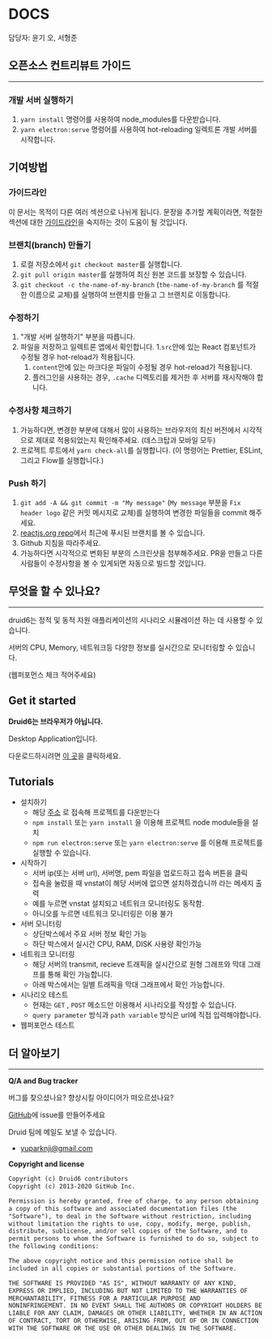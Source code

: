 # DOCS

담당자: 윤기 오, 서형준


## 오픈소스 컨트리뷰트 가이드

---

### **개발 서버 실행하기**

1. `yarn install` 명령어를 사용하여 node_modules를 다운받습니다.
2. `yarn electron:serve` 명령어를 사용하여 hot-reloading 일렉트론 개발 서버를 시작합니다.

## **기여방법**

### **가이드라인**

이 문서는 목적이 다른 여러 섹션으로 나뉘게 됩니다. 문장을 추가할 계획이라면, 적절한 섹션에 대한 [가이드라인](https://github.com/reactjs/reactjs.org/blob/main/CONTRIBUTING.md#guidelines-for-text)을 숙지하는 것이 도움이 될 것입니다.

### **브랜치(branch) 만들기**

1. 로컬 저장소에서 `git checkout master`를 실행합니다.
2. `git pull origin master`를 실행하여 최신 원본 코드를 보장할 수 있습니다.
3. `git checkout -c the-name-of-my-branch` (`the-name-of-my-branch` 를 적절한 이름으로 교체)를 실행하여 브랜치를 만들고 그 브랜치로 이동합니다.

### **수정하기**

1. "개발 서버 실행하기" 부분을 따릅니다.
2. 파일을 저장하고 일렉트론 앱에서 확인합니다. 
   1.`src`안에 있는 React 컴포넌트가 수정될 경우 hot-reload가 적용됩니다.
    1. `content`안에 있는 마크다운 파일이 수정될 경우 hot-reload가 적용됩니다.
    2. 플러그인을 사용하는 경우, `.cache` 디렉토리를 제거한 후 서버를 재시작해야 합니다.

### **수정사항 체크하기**

1. 가능하다면, 변경한 부분에 대해서 많이 사용하는 브라우저의 최신 버전에서 시각적으로 제대로 적용되었는지 확인해주세요. (데스크탑과 모바일 모두)
2. 프로젝트 루트에서 `yarn check-all`를 실행합니다. (이 명령어는 Prettier, ESLint, 그리고 Flow를 실행합니다.)

### **Push 하기**

1. `git add -A && git commit -m "My message"` (`My message` 부분을 `Fix header logo` 같은 커밋 메시지로 교체)를 실행하여 변경한 파일들을 commit 해주세요.
2. [reactjs.org repo](https://github.com/reactjs/reactjs.org)에서 최근에 푸시된 브랜치를 볼 수 있습니다.
3. Github 지침을 따라주세요.
4. 가능하다면 시각적으로 변화된 부분의 스크린샷을 첨부해주세요. PR을 만들고 다른사람들이 수정사항을 볼 수 있게되면 자동으로 빌드할 것입니다.

## 무엇을 할 수 있나요?

---

druid6는 정적 및 동적 자원 애플리케이션의 시나리오 시뮬레이션 하는 데 사용할 수 있습니다.

서버의 CPU, Memory, 네트워크등 다양한 정보를 실시간으로 모니터링할 수 있습니다. 

(웹퍼포먼스 체크 적어주세요)

## Get it started

**Druid6는 브라우저가 아닙니다.**

Desktop Application입니다.

다운로드하시려면 [이 곳](https://www.notion.so/1502ff515ea749879beb858d157a836b)을 클릭하세요.

## Tutorials

- 설치하기
    - 해당 [주소](http://naver/com) 로 접속해 프로젝트를 다운받는다
    - `npm install` 또는 `yarn install` 을 이용해 프로젝트 node module들을 설치
    - `npm run electron:serve` 또는 `yarn electron:serve` 를 이용해 프로젝트를 실행할 수 있습니다.
- 시작하기
    - 서버 ip(또는 서버 url), 서버명, pem 파일을 업로드하고 접속 버튼을 클릭
    - 접속을 눌렀을 때 vnstat이 해당 서버에 없으면 설치하겠습니까 라는 메세지 출력
    - 예를 누르면 vnstat 설치되고 네트워크 모니터링도 동작함.
    - 아니오를 누르면 네트워크 모니터링은 이용 불가
- 서버 모니터링
    - 상단박스에서 주요 서버 정보 확인 가능
    - 하단 박스에서 실시간 CPU, RAM, DISK 사용량 확인가능
- 네트워크 모니터링
    - 해당 서버의 transmit, recieve 트래픽을 실시간으로 원형 그래프와 막대 그래프를 통해 확인 가능합니다.
    - 아래 박스에서는 일별 트래픽을 막대 그래프에서 확인 가능합니다.
- 시나리오 테스트
    - 현재는 `GET` , `POST` 메소드만 이용해서 시나리오를 작성할 수 있습니다.
    - `query parameter` 방식과 `path variable` 방식은 url에 직접 입력해야합니다.
- 웹퍼포먼스 테스트

## 더 알아보기

---

****Q/A and Bug tracker****

버그를 찾으셨나요? 향상시킬 아이디어가 떠오르셨나요?

 [GitHub](https://github.com)에 issue를 만들어주세요

Druid 팀에 메일도 보낼 수 있습니다.

- [yuparknji@gmail.com](mailto:yuparknji@gmail.com)

****Copyright and license****

```html
Copyright (c) Druid6 contributors
Copyright (c) 2013-2020 GitHub Inc.

Permission is hereby granted, free of charge, to any person obtaining
a copy of this software and associated documentation files (the
"Software"), to deal in the Software without restriction, including
without limitation the rights to use, copy, modify, merge, publish,
distribute, sublicense, and/or sell copies of the Software, and to
permit persons to whom the Software is furnished to do so, subject to
the following conditions:

The above copyright notice and this permission notice shall be
included in all copies or substantial portions of the Software.

THE SOFTWARE IS PROVIDED "AS IS", WITHOUT WARRANTY OF ANY KIND,
EXPRESS OR IMPLIED, INCLUDING BUT NOT LIMITED TO THE WARRANTIES OF
MERCHANTABILITY, FITNESS FOR A PARTICULAR PURPOSE AND
NONINFRINGEMENT. IN NO EVENT SHALL THE AUTHORS OR COPYRIGHT HOLDERS BE
LIABLE FOR ANY CLAIM, DAMAGES OR OTHER LIABILITY, WHETHER IN AN ACTION
OF CONTRACT, TORT OR OTHERWISE, ARISING FROM, OUT OF OR IN CONNECTION
WITH THE SOFTWARE OR THE USE OR OTHER DEALINGS IN THE SOFTWARE.
```